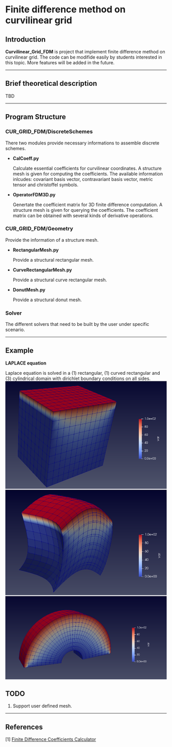 # Finite difference method on curvilinear grid

## Introduction
**Curvilinear_Grid_FDM** is project that implement finite difference method on curvilinear grid. The code can be modifide easily by students interested in this topic. More features will be added in the future.

***
## Brief theoretical description
TBD


***
## Program Structure

### CUR_GRID_FDM/DiscreteSchemes
There two modules provide necessary informations to assemble discrete schemes.

* **CalCoeff.py**

    Calculate essential coefficients for curvilinear coordinates. A structure mesh is given for computing the coefficients. The available information inlcudes: covariant basis vector, contravariant basis vector, metric tensor and christoffel symbols.

* **OperatorFDM3D.py**

    Genertate the coefficient matrix for 3D finite difference computation. A structure mesh is given for querying the coefficients. The coefficient matrix can be obtained with several kinds of derivative operations.

### CUR_GRID_FDM/Geometry
Provide the information of a structure mesh.

* **RectangularMesh.py**
    
    Provide a structural rectangular mesh.

* **CurveRectangularMesh.py**
    
    Provide a structural curve rectangular mesh.

* **DonutMesh.py**
    
    Provide a structural donut mesh.


### Solver
The different solvers that need to be built by the user under specific scenario.


***
## Example
**LAPLACE equation**

Laplace equation is solved in a (1) rectangular, (1) curved rectangular and (3) cylindrical domain with dirichlet boundary conditions on all sides.
![](/asset/rectangular.png)
![](/asset/curvedRectangular.png)
![](/asset/cylindrical.png)


## TODO
1. Support user defined mesh.

***
## References
[1] [Finite Difference Coefficients Calculator](https://web.media.mit.edu/~crtaylor/calculator.html)




